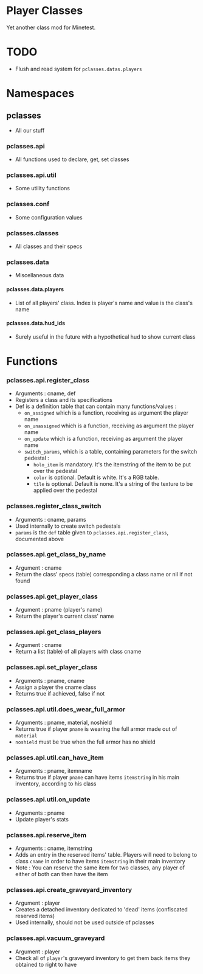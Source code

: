 Player Classes
==============

Yet another class mod for Minetest.

# TODO
 - Flush and read system for `pclasses.datas.players`


# Namespaces

## pclasses
 - All our stuff

### pclasses.api
 - All functions used to declare, get, set classes

### pclasses.api.util
 - Some utility functions

### pclasses.conf
 - Some configuration values

### pclasses.classes
 - All classes and their specs

### pclasses.data
 - Miscellaneous data

#### pclasses.data.players
 - List of all players' class. Index is player's name and value is the class's name

#### pclasses.data.hud_ids
 - Surely useful in the future with a hypothetical hud to show current class


# Functions

### pclasses.api.register_class
 - Arguments : cname, def
 - Registers a class and its specifications
 - Def is a definition table that can contain many functions/values :
    - `on_assigned` which is a function, receiving as argument the player name
    - `on_unassigned` which is a function, receiving as argument the player name
    - `on_update` which is a function, receiving as argument the player name
    - `switch_params`, which is a table, containing parameters for the switch pedestal :
      - `holo_item` is mandatory. It's the itemstring of the item to be put over the pedestal
      - `color` is optional. Default is white. It's a RGB table.
      - `tile` is optional. Default is none. It's a string of the texture to be applied over the pedestal

### pclasses.register_class_switch
 - Arguments : cname, params
 - Used internally to create switch pedestals
 - `params` is the `def` table given to `pclasses.api.register_class`, documented above

### pclasses.api.get_class_by_name
 - Argument : cname
 - Return the class' specs (table) corresponding a class name or nil if not found

### pclasses.api.get_player_class
 - Argument : pname (player's name)
 - Return the player's current class' name

### pclasses.api.get_class_players
 - Argument : cname
 - Return a list (table) of all players with class cname

### pclasses.api.set_player_class
 - Arguments : pname, cname
 - Assign a player the cname class
 - Returns true if achieved, false if not

### pclasses.api.util.does_wear_full_armor
 - Arguments : pname, material, noshield
 - Returns true if player `pname` is wearing the full armor made out of `material`
 - `noshield` must be true when the full armor has no shield

### pclasses.api.util.can_have_item
 - Arguments : pname, itemname
 - Returns true if player `pname` can have items `itemstring` in his main inventory, according to his class

###  pclasses.api.util.on_update
 - Arguments : pname
 - Update player's stats

### pclasses.api.reserve_item
 - Arguments : cname, itemstring
 - Adds an entry in the reserved items' table. Players will need to belong to class `cname` in order to have items `itemstring` in their main inventory
 - Note : You can reserve the same item for two classes, any player of either of both can then have the item

### pclasses.api.create_graveyard_inventory
 - Argument : player
 - Creates a detached inventory dedicated to 'dead' items (confiscated reserved items)
 - Used internally, should not be used outside of pclasses

### pclasses.api.vacuum_graveyard
 - Argument : player
 - Check all of `player`'s graveyard inventory to get them back items they obtained to right to have
